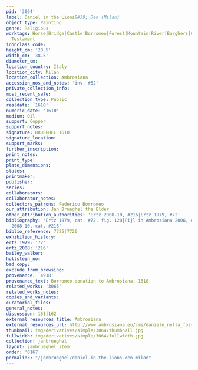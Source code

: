 ```yaml
---
pid: '3064'
label: Daniel in the Lions&#39; Den (Milan)
object_type: Painting
genre: Religious
worktags: Horse|Bridge|Castle|Borromeo|Forest|Mountain|River|Burghers|Children|Soldiers|Old
  Testament
iconclass_code:
height_cm: '28.5'
width_cm: '38.5'
diameter_cm:
location_country: Italy
location_city: Milan
location_collection: Ambrosiana
accession_nos_and_notes: 'inv. #62'
private_collection_info:
most_recent_sale:
collection_type: Public
realdate: '1610'
numeric_date: '1610'
medium: Oil
support: Copper
support_notes:
signature: BRUEGHEL 1610
signature_location:
support_marks:
further_inscription:
print_notes:
print_type:
plate_dimensions:
states:
printmaker:
publisher:
series:
collaborators:
collaborator_notes:
collectors_patrons: Federico Borromeo
our_attribution: Jan Brueghel the Elder
other_attribution_authorities: 'Ertz 2008-10, #216|Ertz 1979, #72'
bibliography: 'Ertz 1979, cat. #72, fig. 128|Pijl in Ambrosiana 2006, #199, pp.95-96|Ertz
  2008-10, cat. #216'
biblio_reference: 7725|7726
exhibition_history:
ertz_1979: '72'
ertz_2008: '216'
bailey_walker:
hollstein_no:
bad_copy:
exclude_from_browsing:
provenance: '4918'
provenance_text: Borromeo donation to Ambrosiana, 1618
related_works: '3065'
related_works_notes:
copies_and_variants:
curatorial_files:
general_notes:
discussion: 161|162
external_resources_title: Ambrosiana
external_resources_url: http://www.ambrosiana.eu/cms/daniele_nella_fossa_dei_leoni-1585.html
thumbnail: img/derivatives/simple/3064/thumbnail.jpg
fullwidth: img/derivatives/simple/3064/fullwidth.jpg
collection: janbrueghel
layout: janbrueghel_item
order: '0167'
permalink: "/janbrueghel/daniel-in-the-lions-den-milan"
---
```

